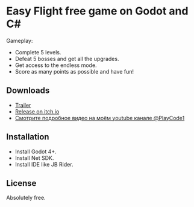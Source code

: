 # Easy Flight free game on Godot and C#

Gameplay:
- Complete 5 levels.
- Defeat 5 bosses and get all the upgrades.
- Get access to the endless mode.
- Score as many points as possible and have fun!

## Downloads

- [Trailer](https://www.youtube.com/watch?v=5-35oaSltmk)
- [Release on itch.io](https://playcode.itch.io/easy-flight)
- [Смотрите подробное видео на моём youtube канале @PlayCode1](https://www.youtube.com/@PlayCode1)

## Installation

- Install Godot 4+.
- Install Net SDK.
- Install IDE like JB Rider.

## License

Absolutely free.